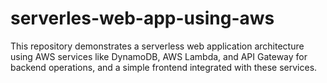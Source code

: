 # serverles-web-app-using-aws
This repository demonstrates a serverless web application architecture using AWS services like DynamoDB, AWS Lambda, and API Gateway for backend operations, and a simple frontend integrated with these services. 

